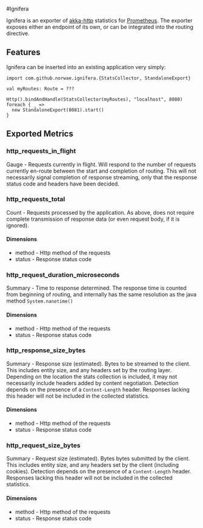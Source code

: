 #Ignifera

Ignifera is an exporter of [akka-http](http://akka.io) statistics for [Prometheus](https://prometheus.io/). The 
exporter exposes either an endpoint of its own, or can be integrated into the routing directive.
  
## Features

Ignifera can be inserted into an existing application very simply: 

    import com.github.norwae.ignifera.{StatsCollector, StandaloneExport}
    
    val myRoutes: Route = ???
    
    Http().bindAndHandle(StatsCollector(myRoutes), "localhost", 8080) foreach { _ =>
      new StandaloneExport(8081).start()
    }

## Exported Metrics

### http_requests_in_flight 
Gauge - Requests currently in flight. Will respond to the number of requests currently en-route between the start and 
completion of routing. This will not necessarily signal completion of response streaming, only that the response 
status code and headers have been decided.

### http_requests_total
Count  - Requests processed by the application. As above, does not require complete transmission of response data 
(or even request body, if it is ignored).  
 
#### Dimensions
* method - Http method of the requests
* status - Response status code

### http_request_duration_microseconds
Summary - Time to response determined. The response time is counted from beginning of routing, and internally has the 
same resolution as the java method `System.nanotime()` 

#### Dimensions
* method - Http method of the requests
* status - Response status code

### http_response_size_bytes
Summary - Response size (estimated). Bytes to be streamed to the client. This includes entity size, and any headers set 
by the routing layer. Depending on the location the stats collection is included, it may not necessarily include headers 
added by content negotiation. Detection depends on the presence of a `Content-Length` header. Responses lacking this 
header will not be included in the collected statistics.

#### Dimensions
* method - Http method of the requests
* status - Response status code

### http_request_size_bytes
Summary - Request size (estimated). Bytes bytes submitted by the client. This includes entity size, and any headers set 
by the client (including cookies). Detection depends on the presence of a `Content-Length` header. Responses lacking 
this  header will not be included in the collected statistics.

#### Dimensions
* method - Http method of the requests
* status - Response status code